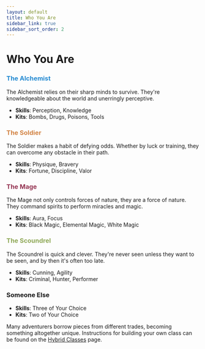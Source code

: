 ```yaml
---
layout: default
title: Who You Are
sidebar_link: true
sidebar_sort_order: 2
---
```


# Who You Are

### <span style="color:#268bd2">The Alchemist</span>

The Alchemist relies on their sharp minds to survive. They're knowledgeable about the world and unerringly perceptive. 

* **Skills**: Perception, Knowledge
* **Kits**: Bombs, Drugs, Poisons, Tools


### <span style="color:#d28445">The Soldier</span>

The Soldier makes a habit of defying odds. Whether by luck or training, they can overcome any obstacle in their path.

* **Skills**: Physique, Bravery
* **Kits**: Fortune, Discipline, Valor

### <span style="color:#953553">The Mage</span>

The Mage not only controls forces of nature, they are a force of nature. They command spirits to perform miracles and magic.

* **Skills**: Aura, Focus
* **Kits**: Black Magic, Elemental Magic, White Magic

### <span style="color:#90a959">The Scoundrel</span>

The Scoundrel is quick and clever. They're never seen unless they want to be seen, and by then it's often too late.

* **Skills**: Cunning, Agility
* **Kits**: Criminal, Hunter, Performer

### Someone Else

* **Skills**: Three of Your Choice
* **Kits**: Two of Your Choice

Many adventurers borrow pieces from different trades, becoming something altogether unique. Instructions for building your own class can be found on the [Hybrid Classes](hybrid_classes.md) page.

